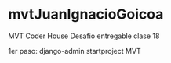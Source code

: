 # mvtJuanIgnacioGoicoa
MVT Coder House
Desafio entregable clase 18

1er paso: django-admin startproject MVT

